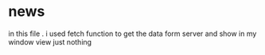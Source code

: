 # news


in this file . i used fetch function to get the data form server and show in my window view
just nothing 
